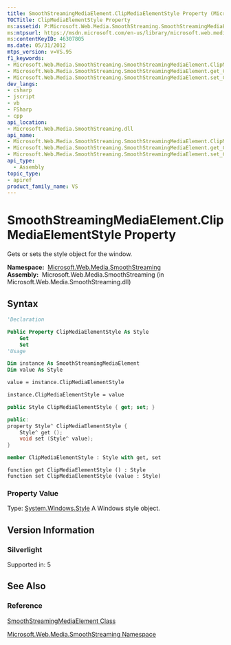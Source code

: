 ```yaml
---
title: SmoothStreamingMediaElement.ClipMediaElementStyle Property (Microsoft.Web.Media.SmoothStreaming)
TOCTitle: ClipMediaElementStyle Property
ms:assetid: P:Microsoft.Web.Media.SmoothStreaming.SmoothStreamingMediaElement.ClipMediaElementStyle
ms:mtpsurl: https://msdn.microsoft.com/en-us/library/microsoft.web.media.smoothstreaming.smoothstreamingmediaelement.clipmediaelementstyle(v=VS.95)
ms:contentKeyID: 46307805
ms.date: 05/31/2012
mtps_version: v=VS.95
f1_keywords:
- Microsoft.Web.Media.SmoothStreaming.SmoothStreamingMediaElement.ClipMediaElementStyle
- Microsoft.Web.Media.SmoothStreaming.SmoothStreamingMediaElement.get_ClipMediaElementStyle
- Microsoft.Web.Media.SmoothStreaming.SmoothStreamingMediaElement.set_ClipMediaElementStyle
dev_langs:
- csharp
- jscript
- vb
- FSharp
- cpp
api_location:
- Microsoft.Web.Media.SmoothStreaming.dll
api_name:
- Microsoft.Web.Media.SmoothStreaming.SmoothStreamingMediaElement.ClipMediaElementStyle
- Microsoft.Web.Media.SmoothStreaming.SmoothStreamingMediaElement.get_ClipMediaElementStyle
- Microsoft.Web.Media.SmoothStreaming.SmoothStreamingMediaElement.set_ClipMediaElementStyle
api_type:
  - Assembly
topic_type:
- apiref
product_family_name: VS
---
```


# SmoothStreamingMediaElement.ClipMediaElementStyle Property

Gets or sets the style object for the window.

**Namespace:**  [Microsoft.Web.Media.SmoothStreaming](microsoft-web-media-smoothstreaming-namespace_1.md)  
**Assembly:**  Microsoft.Web.Media.SmoothStreaming (in Microsoft.Web.Media.SmoothStreaming.dll)

## Syntax

```vb
'Declaration

Public Property ClipMediaElementStyle As Style
    Get
    Set
'Usage

Dim instance As SmoothStreamingMediaElement
Dim value As Style

value = instance.ClipMediaElementStyle

instance.ClipMediaElementStyle = value
```

```csharp
public Style ClipMediaElementStyle { get; set; }
```

```cpp
public:
property Style^ ClipMediaElementStyle {
    Style^ get ();
    void set (Style^ value);
}
```

``` fsharp
member ClipMediaElementStyle : Style with get, set
```

```jscript
function get ClipMediaElementStyle () : Style
function set ClipMediaElementStyle (value : Style)
```

### Property Value

Type: [System.Windows.Style](https://msdn.microsoft.com/library/ms603146\(v=vs.95\))  
A Windows style object.

## Version Information

### Silverlight

Supported in: 5  

## See Also

### Reference

[SmoothStreamingMediaElement Class](smoothstreamingmediaelement-class-microsoft-web-media-smoothstreaming_1.md)

[Microsoft.Web.Media.SmoothStreaming Namespace](microsoft-web-media-smoothstreaming-namespace_1.md)

